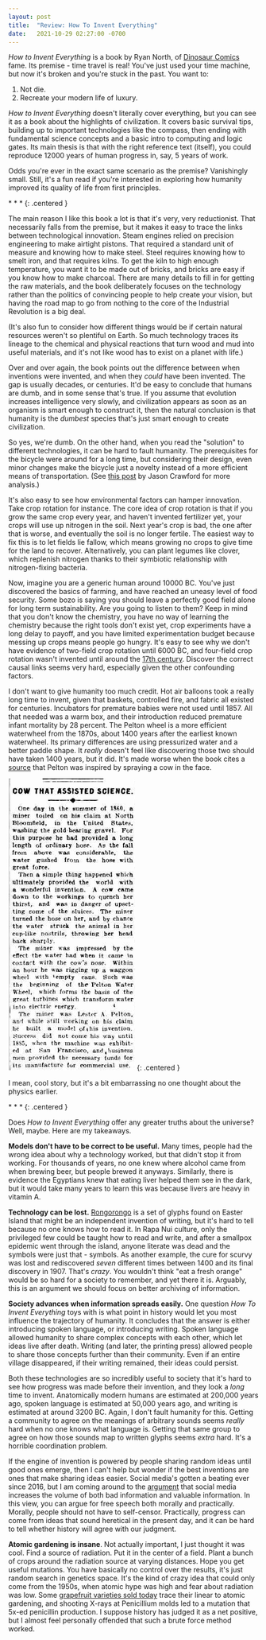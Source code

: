 ```yaml
---
layout: post
title:  "Review: How To Invent Everything"
date:   2021-10-29 02:27:00 -0700
---
```


*How to Invent Everything* is a book by Ryan North, of [Dinosaur Comics](https://qwantz.com/) fame. Its
premise - time travel is real! You've just used your time machine,
but now it's broken and you're stuck in the past. You want to:

1. Not die.
2. Recreate your modern life of luxury.

*How to Invent Everything* doesn't literally cover everything, but you can see it as a book about
the highlights of civilization. It covers basic survival tips, building up to important technologies
like the compass, then ending with fundamental science concepts and a basic intro to
computing and logic gates. Its main thesis is that with the right reference text (itself),
you could reproduce 12000 years of human progress in, say, 5 years of work.

Odds you're ever in the exact same scenario as the premise? Vanishingly small. Still, it's
a fun read if you're interested in exploring how humanity improved its quality of life from first
principles.

\* \* \*
{: .centered }

The main reason I like this book a lot is that it's very, very reductionist. That necessarily falls from
the premise, but it makes it easy to trace the links between technological innovation. Steam engines
relied on precision engineering to make airtight pistons. That required a standard unit of measure and
knowing how to make steel.
Steel requires knowing how to smelt iron, and that requires kilns. To get the kiln to high enough temperature,
you want it to be made out of bricks, and bricks are easy if you know how to make charcoal.
There are many details to fill in for getting the raw materials, and the book deliberately focuses on the
technology rather than the politics of convincing people to help create your vision,
but having the road map to go from nothing to the core of the Industrial Revolution is a big deal.

(It's also fun to consider how different things would be if certain natural resources weren't so plentiful on
Earth. So much technology traces its lineage to the chemical and physical reactions that turn wood and
mud into useful materials, and it's not like wood has to exist on a planet with life.)

Over and over again, the book points out the difference between
when inventions were invented, and when they *could* have been invented. The gap is usually decades,
or centuries.
It'd be easy to conclude that humans are dumb, and in some sense that's true.
If you assume that evolution increases intelligence very slowly, and civilization appears as soon as an
organism is smart enough to construct it,
then the natural conclusion is that humanity is the *dumbest* species that's just smart enough to create civilization.

So yes, we're dumb.
On the other hand, when you read the "solution" to different technologies, it can be hard to fault
humanity. The prerequisites for the bicycle were around for a long time, but considering their design,
even minor changes make the bicycle just a novelty instead of a more efficient means of
transportation. (See [this post](https://rootsofprogress.org/why-did-we-wait-so-long-for-the-bicycle) by
Jason Crawford for more analysis.)

It's also easy to see how environmental factors can hamper innovation.
Take crop rotation for instance. The core idea of crop rotation is that if you grow the same crop every
year, and haven't invented fertilizer yet, your crops
will use up nitrogen in the soil. Next year's crop is bad, the one after that is worse, and eventually the soil is no
longer fertile. The easiest way to fix this is to let fields lie fallow, which means growing no crops to
give time for the land to recover.
Alternatively, you can plant legumes like clover, which replenish nitrogen
thanks to their symbiotic relationship with nitrogen-fixing bacteria.

Now, imagine you are a generic human around 10000 BC. You've just discovered the basics of farming, and
have reached an uneasy level of food security. Some bozo is saying you should leave a perfectly good field alone
for long term sustainability. Are you going to listen to them?
Keep in mind that you don't know the chemistry, you have no way of learning the chemistry because the right
tools don't exist yet, crop experiments have a long delay to payoff, and you have limited experimentation budget
because messing up crops means people go hungry.
It's easy to see why we don't have evidence of two-field crop rotation until 6000 BC,
and four-field crop rotation wasn't invented until around the [17th century](https://en.wikipedia.org/wiki/British_Agricultural_Revolution).
Discover the correct causal links seems very hard, especially given the other confounding factors.

I don't want to give humanity too much credit. Hot air balloons took a really
long time to invent, given that baskets, controlled fire, and fabric all existed for centuries. Incubators
for premature babies were not used until 1857. All that needed was a warm box, and their introduction
reduced premature infant mortality by 28 percent. The Pelton wheel is a more efficient waterwheel from the 1870s, about 1400 years after the earliest known waterwheel. Its primary differences
are using pressurized water and a better paddle shape.
It *really* doesn't feel like discovering those two should have taken 1400 years, but it did.
It's made worse when the book cites a [source](https://trove.nla.gov.au/newspaper/article/200979544)
that Pelton was inspired by spraying a cow in the face.

![Newpaper articl about Pelton](/public/invent-everything/pelton.png)
{: .centered }

I mean, cool story, but it's a bit embarrassing no one thought about the physics earlier.

\* \* \*
{: .centered }

Does *How to Invent Everything* offer any greater truths about the universe? Well, maybe. Here are my takeaways.

**Models don't have to be correct to be useful.** Many times, people had the wrong idea about why
a technology worked, but that didn't stop it from working. For thousands of years, no one knew where alcohol
came from when brewing beer, but people brewed it anyways. Similarly, there is evidence the Egyptians knew that
eating liver helped them see in the dark, but it would take many years to learn this was because livers are
heavy in vitamin A.

**Technology can be lost.** [Rongorongo](https://en.wikipedia.org/wiki/Rongorongo) is a set of glyphs
found on Easter Island that might be an independent invention of writing, but it's hard to tell because no one knows how to read it.
In Rapa Nui culture, only the privileged few could be taught how to read and write, and after
a smallpox epidemic went through the island, anyone literate was dead and the symbols were just that - symbols.
As another example, the cure for scurvy was lost and rediscovered *seven* different times between 1400 and its final
discovery in 1907. That's *crazy*. You wouldn't think "eat a fresh orange" would be so hard for a society to
remember, and yet there it is. Arguably, this is an argument we should focus on better archiving of
information.

**Society advances when information spreads easily.** One question *How To Invent Everything* toys with is
what point in history would let you most influence the trajectory of humanity.
It concludes that the answer is either introducing spoken language, or introducing writing. Spoken language
allowed humanity to share complex concepts with each other, which let ideas live after death. Writing (and later,
the printing press) allowed people to share those concepts further than their community. Even if an entire
village disappeared, if their writing remained, their ideas could persist.

Both these technologies are so incredibly useful to society that it's hard to see how progress was made before their invention, and they look a *long* time to invent. Anatomically modern humans are estimated at 200,000 years ago,
spoken language is estimated at 50,000 years ago, and writing is estimated at around 3200 BC.
Again, I don't fault humanity for this. Getting a community to agree on the meanings of arbitrary sounds seems *really*
hard when no one knows what language is. Getting that same group to agree on how those sounds map to written glyphs seems *extra* hard. It's a horrible coordination problem.

If the engine of invention is powered by people sharing random ideas until good ones emerge, then
I can't help but wonder if the best inventions are ones that make sharing ideas easier. Social media's gotten a beating
ever since 2016, but I am coming around to the [argument](https://stratechery.com/2020/zero-trust-information/) that social media
increases the volume of both bad information and valuable information. In this view, you can argue for free speech
both morally and practically. Morally, people should not have to self-censor. Practically, progress can come from ideas that sound heretical in the present day, and it can be hard to tell whether history will agree with our judgment.

**Atomic gardening is insane**. Not actually important, I just thought it was cool. Find a source of radiation. Put it in the center of a field. Plant a bunch of crops around the radiation source at varying distances. Hope you get useful mutations. You have basically no control over the results, it's just random search in genetics space. It's the kind of crazy idea that could only come from the 1950s, when atomic hype was high and fear about radiation was low. Some [grapefruit varieties sold today](https://en.wikipedia.org/wiki/Grapefruit#Ruby_Red) trace their linear to atomic gardening, and shooting X-rays at
Penicillium molds led to a mutation that 5x-ed penicillin production. I suppose history has judged it as a net positive, but I almost feel personally offended that such a brute force method worked.
